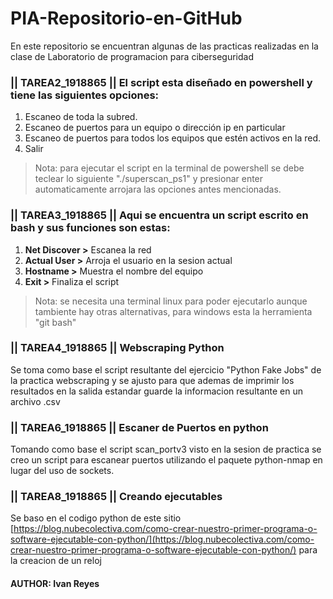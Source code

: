 # PIA-Repositorio-en-GitHub

En este repositorio se encuentran algunas de las practicas realizadas en la clase de Laboratorio de programacion para ciberseguridad

### || TAREA2_1918865 || El script esta diseñado en powershell y tiene las siguientes opciones:
1. Escaneo de toda la subred.
2. Escaneo de puertos para un equipo o dirección ip en particular
3. Escaneo de puertos para todos los equipos que estén activos en la red.
4. Salir
> Nota: para ejecutar el script en la terminal de powershell se debe teclear lo siguiente "./superscan_ps1" y presionar enter automaticamente arrojara las opciones antes mencionadas.

### || TAREA3_1918865 || Aqui se encuentra un script escrito en bash y sus funciones son estas:
1. **Net Discover >** Escanea la red
3. **Actual User >** Arroja el usuario en la sesion actual
4. **Hostname >** Muestra el nombre del equipo
5. **Exit >** Finaliza el script
> Nota: se necesita una terminal linux para poder ejecutarlo aunque tambiente hay otras alternativas, para windows esta la herramienta "git bash"

### || TAREA4_1918865 || Webscraping Python
Se toma como base el script resultante del ejercicio "Python Fake Jobs" de la practica webscraping y se ajusto para que ademas de imprimir los resultados en la salida estandar guarde la informacion resultante en un archivo .csv

### || TAREA6_1918865 || Escaner de Puertos en python
Tomando como base el script scan_portv3 visto en la sesion de practica se creo un script para escanear puertos utilizando el paquete python-nmap en lugar del uso de sockets.

### || TAREA8_1918865 || Creando ejecutables
Se baso en el codigo python de este sitio [https://blog.nubecolectiva.com/como-crear-nuestro-primer-programa-o-software-ejecutable-con-python/](https://blog.nubecolectiva.com/como-crear-nuestro-primer-programa-o-software-ejecutable-con-python/)
para la creacion de un reloj

#### AUTHOR: Ivan Reyes
